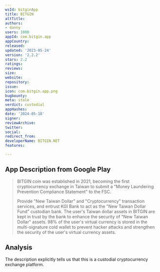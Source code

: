 ```yaml
---
wsId: bitginApp
title: BITGIN
altTitle: 
authors:
- danny
users: 1000
appId: com.bitgin.app
appCountry: 
released: 
updated: '2023-05-24'
version: '2.2.2'
stars: 2.2
ratings: 
reviews: 
size: 
website: 
repository: 
issue: 
icon: com.bitgin.app.png
bugbounty: 
meta: stale
verdict: custodial
appHashes: 
date: '2024-05-18'
signer: 
reviewArchive: 
twitter: 
social: 
redirect_from: 
developerName: BITGIN.NET
features: 

---
```


## App Description from Google Play

> BITGIN coin was established in 2021, becoming the first cryptocurrency exchange in Taiwan to submit a "Money Laundering Prevention Compliance Statement" to the FSC.
>
> Provide "New Taiwan Dollar" and "Cryptocurrency" transaction services, and entrust KGI Bank to act as the "New Taiwan Dollar Fund" custodian bank. The user's Taiwan dollar assets in BITGIN are kept in trust by the bank to enhance the security of "New Taiwan Dollar" assets. 98% of the user's virtual currency is stored in the multi-signature cold wallet to prevent hacker attacks and strengthen the security of the user's virtual currency assets.

## Analysis 

The description explicitly tells us that this is a custodial cryptocurrency exchange platform. 